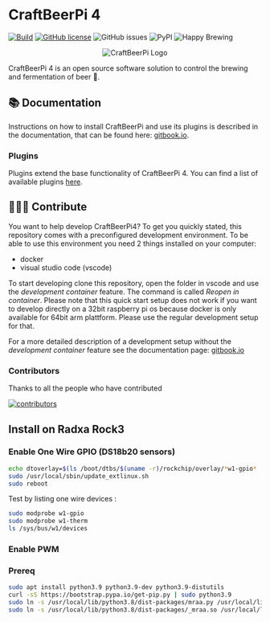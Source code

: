 # CraftBeerPi 4

[![Build](https://github.com/avollkopf/craftbeerpi4/actions/workflows/build.yml/badge.svg)](https://github.com/avollkopf/craftbeerpi4/actions/workflows/build.yml)
[![GitHub license](https://img.shields.io/github/license/avollkopf/craftbeerpi4)](https://github.com/avollkopf/craftbeerpi4/blob/master/LICENSE)
![GitHub issues](https://img.shields.io/github/issues-raw/avollkopf/craftbeerpi4)
![PyPI](https://img.shields.io/pypi/v/cbpi4)
![Happy Brewing](https://img.shields.io/badge/CraftBeerPi%204-Happy%20Brewing-%23FBB117)

<p align="center">
  <img src="https://github.com/avollkopf/craftbeerpi4-ui/blob/main/cbpi4gui/public/logo192.png?raw=true" alt="CraftBeerPi Logo"/>
</p>

CraftBeerPi 4 is an open source software solution to control the brewing and
fermentation of beer :beer:.

## 📚 Documentation
Instructions on how to install CraftBeerPi and use its plugins is described
in the documentation, that can be found here: [gitbook.io](https://openbrewing.gitbook.io/craftbeerpi4_support/).

### Plugins
Plugins extend the base functionality of CraftBeerPi 4.
You can find a list of available plugins [here](https://openbrewing.gitbook.io/craftbeerpi4_support/master/plugin-installation#plugin-list).

## 🧑‍🤝‍🧑 Contribute
You want to help develop CraftBeerPi4? To get you quickly stated, this repository comes with a preconfigured
development environment. To be able to use this environment you need 2 things installed on your computer:

- docker
- visual studio code (vscode)

To start developing clone this repository, open the folder in vscode and use the _development container_ feature. The command is called _Reopen in container_. Please note that this quick start setup does not work if you want to develop directly on a 32bit raspberry pi os because docker is only available for 64bit arm plattform. Please use the regular development setup for that.

For a more detailed description of a development setup without the _development container_ feature see the documentation page:
[gitbook.io](https://openbrewing.gitbook.io/craftbeerpi4_support/)

### Contributors
Thanks to all the people who have contributed

[![contributors](https://contributors-img.web.app/image?repo=avollkopf/craftbeerpi4)](https://github.com/avollkopf/craftbeerpi4/graphs/contributors)

## Install on Radxa Rock3
### Enable One Wire GPIO (DS18b20 sensors)
```bash
echo dtoverlay=$(ls /boot/dtbs/$(uname -r)/rockchip/overlay/*w1-gpio* | sed -e 's/\.dtbo$//' | xargs -n 1 basename) | sudo tee -a /boot/config.txt > /dev/null
sudo /usr/local/sbin/update_extlinux.sh
sudo reboot
```

Test by listing one wire devices :
```bash
sudo modprobe w1-gpio
sudo modprobe w1-therm
ls /sys/bus/w1/devices
```

### Enable PWM 

### Prereq
```bash
sudo apt install python3.9 python3.9-dev python3.9-distutils
curl -sS https://bootstrap.pypa.io/get-pip.py | sudo python3.9
sudo ln -s /usr/local/lib/python3.8/dist-packages/mraa.py /usr/local/lib/python3.9/dist-packages/mraa.py
sudo ln -s /usr/local/lib/python3.8/dist-packages/_mraa.so /usr/local/lib/python3.9/dist-packages/_mraa.so
```
